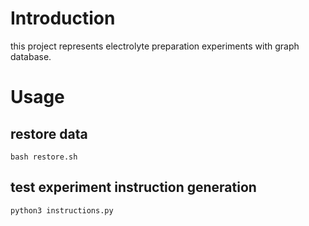 # Introduction

this project represents electrolyte preparation experiments with graph database.

# Usage

## restore data

```shell
bash restore.sh
```

## test experiment instruction generation

```shell
python3 instructions.py
```
